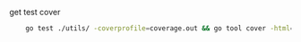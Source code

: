 get test cover

```bash
    go test ./utils/ -coverprofile=coverage.out && go tool cover -html=coverage.out
```